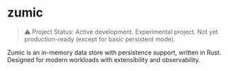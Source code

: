 # zumic

> ⚠️ Project Status: Active development. Experimental project. Not yet production-ready (except for basic persistent mode).

Zumic is an in-memory data store with persistence support, written in Rust. Designed for modern workloads with extensibility and observability.

